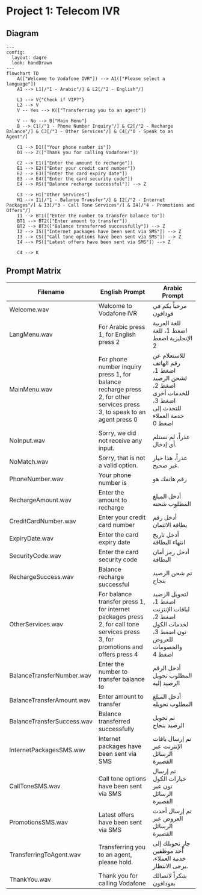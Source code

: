 # Project 1: Telecom IVR

## Diagram

```mermaid
---
config:
  layout: dagre
  look: handDrawn
---
flowchart TD
    A(["Welcome to Vodafone IVR"]) --> A1(["Please select a language"])
    A1 --> L1[/"1 - Arabic"/] & L2[/"2 - English"/]

    L1 --> V{"Check if VIP?"}
    L2 --> V
    V -- Yes --> K(["Transferring you to an agent"])

    V -- No --> B["Main Menu"]
    B --> C1[/"1 - Phone Number Inquiry"/] & C2[/"2 - Recharge Balance"/] & C3[/"3 - Other Services"/] & C4[/"0 - Speak to an Agent"/]

    C1 --> D1(["Your phone number is"])
    D1 --> Z(["Thank you for calling Vodafone!"])

    C2 --> E1(["Enter the amount to recharge"])
    E1 --> E2(["Enter your credit card number"])
    E2 --> E3(["Enter the card expiry date"])
    E3 --> E4(["Enter the card security code"])
    E4 --> RS(["Balance recharge successful"]) --> Z

    C3 --> H1["Other Services"]
    H1 --> I1[/"1 - Balance Transfer"/] & I2[/"2 - Internet Packages"/] & I3[/"3 - Call Tone Services"/] & I4[/"4 - Promotions and Offers"/]
    I1 --> BT1(["Enter the number to transfer balance to"])
    BT1 --> BT2(["Enter amount to transfer"])
    BT2 --> BT3(["Balance transferred successfully"]) --> Z
    I2 --> IS(["Internet packages have been sent via SMS"]) --> Z
    I3 --> CS(["Call tone options have been sent via SMS"]) --> Z
    I4 --> PS(["Latest offers have been sent via SMS"]) --> Z

    C4 --> K
```

## Prompt Matrix

| Filename                   | English Prompt                                                                                                                 | Arabic Prompt                                                                                           |
| -------------------------- | ------------------------------------------------------------------------------------------------------------------------------ | ------------------------------------------------------------------------------------------------------- |
| Welcome.wav                | Welcome to Vodafone IVR                                                                                                        | مرحباً بكم في فودافون                                                                                   |
| LangMenu.wav               | For Arabic press 1, for English press 2                                                                                        | للغة العربية اضغط 1، للغة الإنجليزية اضغط 2                                                             |
| MainMenu.wav               | For phone number inquiry press 1, for balance recharge press 2, for other services press 3, to speak to an agent press 0       | للاستعلام عن رقم الهاتف اضغط 1، لشحن الرصيد اضغط 2، للخدمات أخرى اضغط 3، للتحدث إلى خدمة العملاء اضغط 0 |
| NoInput.wav                | Sorry, we did not receive any input.                                                                                           | عذراً، لم نستلم أي إدخال.                                                                               |
| NoMatch.wav                | Sorry, that is not a valid option.                                                                                             | عذراً، هذا خيار غير صحيح.                                                                               |
| PhoneNumber.wav            | Your phone number is                                                                                                           | رقم هاتفك هو                                                                                            |
| RechargeAmount.wav         | Enter the amount to recharge                                                                                                   | أدخل المبلغ المطلوب شحنه                                                                                |
| CreditCardNumber.wav       | Enter your credit card number                                                                                                  | أدخل رقم بطاقة الائتمان                                                                                 |
| ExpiryDate.wav             | Enter the card expiry date                                                                                                     | أدخل تاريخ انتهاء البطاقة                                                                               |
| SecurityCode.wav           | Enter the card security code                                                                                                   | أدخل رمز أمان البطاقة                                                                                   |
| RechargeSuccess.wav        | Balance recharge successful                                                                                                    | تم شحن الرصيد بنجاح                                                                                     |
| OtherServices.wav          | For balance transfer press 1, for internet packages press 2, for call tone services press 3, for promotions and offers press 4 | لتحويل الرصيد اضغط 1، لباقات الإنترنت اضغط 2، لخدمات الكول تون اضغط 3، للعروض والخصومات اضغط 4          |
| BalanceTransferNumber.wav  | Enter the number to transfer balance to                                                                                        | أدخل الرقم المطلوب تحويل الرصيد إليه                                                                    |
| BalanceTransferAmount.wav  | Enter amount to transfer                                                                                                       | أدخل المبلغ المطلوب تحويله                                                                              |
| BalanceTransferSuccess.wav | Balance transferred successfully                                                                                               | تم تحويل الرصيد بنجاح                                                                                   |
| InternetPackagesSMS.wav    | Internet packages have been sent via SMS                                                                                       | تم إرسال باقات الإنترنت عبر الرسائل القصيرة                                                             |
| CallToneSMS.wav            | Call tone options have been sent via SMS                                                                                       | تم إرسال خيارات الكول تون عبر الرسائل القصيرة                                                           |
| PromotionsSMS.wav          | Latest offers have been sent via SMS                                                                                           | تم إرسال أحدث العروض عبر الرسائل القصيرة                                                                |
| TransferringToAgent.wav    | Transferring you to an agent, please hold.                                                                                     | جارٍ تحويلك إلى أحد موظفين خدمة العملاء، يرجى الانتظار.                                                 |
| ThankYou.wav               | Thank you for calling Vodafone                                                                                                 | شكراً لاتصالك بفودافون                                                                                  |
